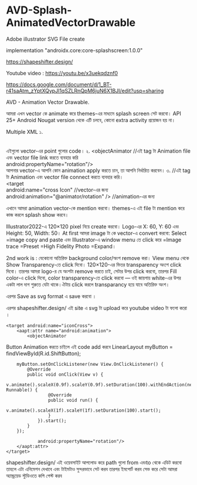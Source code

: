 # AVD-Splash-AnimatedVectorDrawable

Adobe illustrator SVG File create 

implementation "androidx.core:core-splashscreen:1.0.0"

https://shapeshifter.design/

Youtube video : https://youtu.be/x3uekqdznf0

https://docs.google.com/document/d/1_BT-r41saAtm_zYptXQypJI1qSZLRnQpM6juN6X1BJI/edit?usp=sharing


AVD - Animation Vector Drawable. 

আমরা এখন vector কে animate করে themes-এর মাধ্যমে splash screen সেট করবো। API 25+ Android Nougat version থেকে এটি চলবে, কোনো extra activity প্রয়োজন হয় না।

Multiple XML
১. <!--res/drawable/ic_cross.xml-->
<vector>  
  <path  
    android:name="crossIcon"/>  
</vector>  
এইগুলো vector-এর point গুলোর code।
২. <!--res/animator/rotation.xml-->
<objectAnimator  //এই tag টা Animation file এবং vector file link করতে ব্যবহার করি  
  android:propertyName="rotation"/>  
আপনার vector-এ আপনি কোন animation apply করতে চান, তা আপনি নির্ধারিত করবেন।
৩. <!--res/drawable/avd.xml-->
<animated-vector> //এই tag টা Animation এবং vector file connect করতে ব্যবহার করি।  
  <target  
    android:name="cross Icon" //vector-এর জন্য  
    android:animation="@animator/rotation" /> //animation-এর জন্য  
</animated-vector>

এখানে আমরা animation vector-কে mention করবো। themes-এ এই file টা mention করে কাজ করলে splash show করবে।

Illustrator2022-এ 120×120 pixel নিয়ে create করবো। Logo-এর X: 60, Y: 60 এবং Height: 50, Width: 50।
At first আমরা image টা কে vector-এ convert করবো: Select =image copy and paste এবং Illustrator-এ window menu তে click করে =Image trace =Preset =High Fidelity Photo =Expand।

2nd work is : যেকোনো অতিরিক্ত background color/অংশ remove করা। View menu থেকে Show Transparency-তে click দিবো। 120×120-এর ভিতর transparency অংশে click দিবো। তারপর আমরা logo-র যে অংশটা remove করতে চাই, সেটার উপর click করবো, তারপর Fill color-এ click দিবো, color transparency-তে click করবো — ওই জায়গায় white-এর উপর একটা লাল দাগ শুরুতে যেটা থাকে।ঐটায় click করলে transparancy হয়ে যাবে অতিরিক্ত অংশ।

এরপর Save as svg format এ save করবো । 

এরপর shapeshifter.design/ এই site এ svg টা upload করে youtube video টা ফলো করো ।







<animated-vector>
    <aapt:attr name="android:drawable">
        <vector>
            <path
                android:name="iconCross"/>
        </vector>
    </aapt:attr>

    <target android:name="iconCross">
        <aapt:attr name="android:animation">
            <objectAnimator





Button Animation করতে চাইলে এই code add করবে
            LinearLayout myButton = findViewById(R.id.ShiftButton);

        myButton.setOnClickListener(new View.OnClickListener() {
            @Override
            public void onClick(View v) {
                v.animate().scaleX(0.9f).scaleY(0.9f).setDuration(100).withEndAction(new Runnable() {
                    @Override
                    public void run() {
                        v.animate().scaleX(1f).scaleY(1f).setDuration(100).start();
                    }
                }).start();
            }
        });

                android:propertyName="rotation"/>
        </aapt:attr>
    </target>
</animated-vector>

shapeshifter.design/   এই ওয়েবসাইট আপলোড করে  path গুলো from এবংto  থেকে এডিট করবো তাহলে এটা এনিমেশন দেখাবে এবং টাইমটাও সুন্দরভাবে সেট করব   তারপর ইমপোর্ট করব সেভ করে সেটা আমরা অ্যান্ড্রয়েড স্টুডিওতে কপি পেস্ট করব
